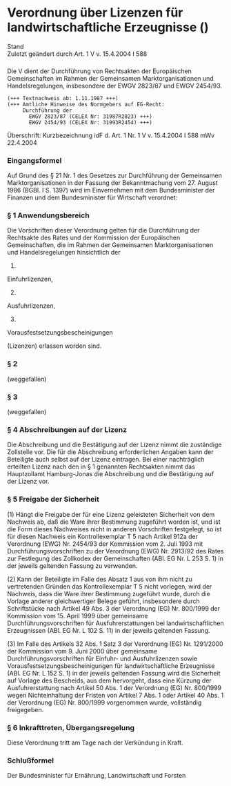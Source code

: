 Verordnung über Lizenzen für landwirtschaftliche Erzeugnisse ()
===============================================================

Stand  
Zuletzt geändert durch Art. 1 V v. 15.4.2004 I 588

### 

Die V dient der Durchführung von Rechtsakten der Europäischen Gemeinschaften
im Rahmen der Gemeinsamen Marktorganisationen und Handelsregelungen,
insbesondere der EWGV 2823/87 und EWGV 2454/93.

```
(+++ Textnachweis ab: 1.11.1987 +++)
(+++ Amtliche Hinweise des Normgebers auf EG-Recht:
     Durchführung der
       EWGV 2823/87 (CELEX Nr: 31987R2823) +++)
       EWGV 2454/93 (CELEX Nr: 31993R2454) +++)
```

Überschrift: Kurzbezeichnung idF d. Art. 1 Nr. 1 V v. 15.4.2004 I 588 mWv 22.4.2004

### Eingangsformel

Auf Grund des § 21 Nr. 1 des Gesetzes zur Durchführung der Gemeinsamen Marktorganisationen in der Fassung der Bekanntmachung vom 27. August 1986 (BGBl. I S. 1397) wird im Einvernehmen mit dem Bundesminister der Finanzen und dem Bundesminister für Wirtschaft verordnet:

### § 1 Anwendungsbereich

Die Vorschriften dieser Verordnung gelten für die Durchführung der Rechtsakte des Rates und der Kommission der Europäischen Gemeinschaften, die im Rahmen der Gemeinsamen Marktorganisationen und Handelsregelungen hinsichtlich der

1.  
Einfuhrlizenzen,

2.  
Ausfuhrlizenzen,

3.  
Vorausfestsetzungsbescheinigungen

(Lizenzen) erlassen worden sind.

### § 2

(weggefallen)

### § 3

(weggefallen)

### § 4 Abschreibungen auf der Lizenz

Die Abschreibung und die Bestätigung auf der Lizenz nimmt die zuständige Zollstelle vor. Die für die Abschreibung erforderlichen Angaben kann der Beteiligte auch selbst auf der Lizenz eintragen. Bei einer nachträglich erteilten Lizenz nach den in § 1 genannten Rechtsakten nimmt das Hauptzollamt Hamburg-Jonas die Abschreibung und die Bestätigung auf der Lizenz vor.

### § 5 Freigabe der Sicherheit

(1) Hängt die Freigabe der für eine Lizenz geleisteten Sicherheit von dem Nachweis ab, daß die Ware ihrer Bestimmung zugeführt worden ist, und ist die Form dieses Nachweises nicht in anderen Vorschriften festgelegt, so ist für diesen Nachweis ein Kontrollexemplar T 5 nach Artikel 912a der Verordnung (EWG) Nr. 2454/93 der Kommission vom 2. Juli 1993 mit Durchführungsvorschriften zu der Verordnung (EWG) Nr. 2913/92 des Rates zur Festlegung des Zollkodex der Gemeinschaften (ABl. EG Nr. L 253 S. 1) in der jeweils geltenden Fassung zu verwenden.

(2) Kann der Beteiligte im Falle des Absatz 1 aus von ihm nicht zu vertretenden Gründen das Kontrollexemplar T 5 nicht vorlegen, wird der Nachweis, dass die Ware ihrer Bestimmung zugeführt wurde, durch die Vorlage anderer gleichwertiger Belege geführt, insbesondere durch Schriftstücke nach Artikel 49 Abs. 3 der Verordnung (EG) Nr. 800/1999 der Kommission vom 15. April 1999 über gemeinsame Durchführungsvorschriften für Ausfuhrerstattungen bei landwirtschaftlichen Erzeugnissen (ABl. EG Nr. L 102 S. 11) in der jeweils geltenden Fassung.

(3) Im Falle des Artikels 32 Abs. 1 Satz 3 der Verordnung (EG) Nr. 1291/2000 der Kommission vom 9. Juni 2000 über gemeinsame Durchführungsvorschriften für Einfuhr- und Ausfuhrlizenzen sowie Vorausfestsetzungsbescheinigungen für landwirtschaftliche Erzeugnisse (ABl. EG Nr. L 152 S. 1) in der jeweils geltenden Fassung wird die Sicherheit auf Vorlage des Bescheids, aus dem hervorgeht, dass eine Kürzung der Ausfuhrerstattung nach Artikel 50 Abs. 1 der Verordnung (EG) Nr. 800/1999 wegen Nichteinhaltung der Fristen von Artikel 7 Abs. 1 oder Artikel 40 Abs. 1 der Verordnung (EG) Nr. 800/1999 vorgenommen wurde, vollständig freigegeben.

### § 6 Inkrafttreten, Übergangsregelung

Diese Verordnung tritt am Tage nach der Verkündung in Kraft.

### Schlußformel

Der Bundesminister für Ernährung, Landwirtschaft und Forsten
